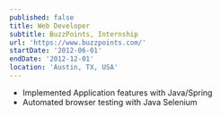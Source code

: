 ```yaml
---
published: false
title: Web Developer
subtitle: BuzzPoints, Internship
url: 'https://www.buzzpoints.com/'
startDate: '2012-06-01'
endDate: '2012-12-01'
location: 'Austin, TX, USA'
---
```

* Implemented Application features with Java/Spring
* Automated browser testing with Java Selenium
